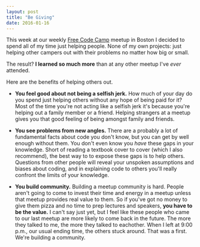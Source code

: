```yaml
---
layout: post
title: "Be Giving"
date: 2016-01-16
---
```

This week at our weekly [Free Code Camp](http://www.freecodecamp.com/) meetup in Boston I decided to spend all of my time just helping people. None of my own projects: just helping other campers out with their problems no matter how big or small.

The result? **I learned so much more** than at any other meetup I've *ever* attended.

Here are the benefits of helping others out.

* **You feel good about not being a selfish jerk.** How much of your day do you spend just helping others without any hope of being paid for it? Most of the time you're not acting like a selfish jerk it's because you're helping out a family member or a friend. Helping strangers at a meetup gives you that good feeling of being amongst family and friends.

* **You see problems from new angles.** There are a probably a lot of fundamental facts about code you don't know, but you can get by well enough without them. You don't even know you *have* these gaps in your knowledge. Short of reading a textbook cover to cover (which I also recommend), the best way to to expose these gaps is to help others. Questions from other people will reveal your unspoken assumptions and biases about coding, and in explaining code to others you'll really confront the limits of your knowledge.

* **You build community.** Building a meetup community is hard. People aren't going to come to invest their time and energy in a meetup unless that meetup provides real value to them. So if you've got no money to give them pizza and no time to prep lectures and speakers, **you have to be the value.** I can't say just yet, but I feel like these people who came to our last meetup are more likely to come back in the future. The more they talked to me, the more they talked to eachother. When I left at 9:00 p.m., our usual ending time, the others stuck around. That was a first. We're building a community.